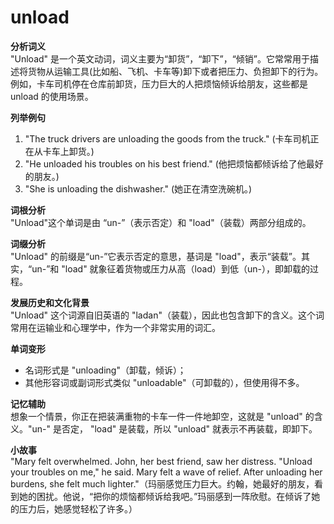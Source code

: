 # unload

**分析词义**  
"Unload" 是一个英文动词，词义主要为“卸货”，“卸下”，“倾销”。它常常用于描述将货物从运输工具(比如船、飞机、卡车等)卸下或者把压力、负担卸下的行为。例如，卡车司机停在仓库前卸货，压力巨大的人把烦恼倾诉给朋友，这些都是 unload 的使用场景。

  

**列举例句**

  

1.  "The truck drivers are unloading the goods from the truck." (卡车司机正在从卡车上卸货。)
2.  "He unloaded his troubles on his best friend." (他把烦恼都倾诉给了他最好的朋友。)
3.  "She is unloading the dishwasher." (她正在清空洗碗机。)

  

**词根分析**  
"Unload"这个单词是由 “un-”（表示否定）和 "load"（装载）两部分组成的。

  

**词缀分析**  
"Unload" 的前缀是“un-”它表示否定的意思，基词是 "load"，表示“装载”。其实，“un-”和 "load" 就象征着货物或压力从高（load）到低（un-），即卸载的过程。

  

**发展历史和文化背景**  
"Unload" 这个词源自旧英语的 "ladan"（装载），因此也包含卸下的含义。这个词常用在运输业和心理学中，作为一个非常实用的词汇。

  

**单词变形**

  

*   名词形式是 "unloading"（卸载，倾诉）；
*   其他形容词或副词形式类似 "unloadable"（可卸载的），但使用得不多。

  

**记忆辅助**  
想象一个情景，你正在把装满重物的卡车一件一件地卸空，这就是 "unload" 的含义。"un-" 是否定， "load" 是装载，所以 "unload" 就表示不再装载，即卸下。

  

**小故事**  
"Mary felt overwhelmed. John, her best friend, saw her distress. "Unload your troubles on me," he said. Mary felt a wave of relief. After unloading her burdens, she felt much lighter."（玛丽感觉压力巨大。约翰，她最好的朋友，看到她的困扰。他说，“把你的烦恼都倾诉给我吧。”玛丽感到一阵欣慰。在倾诉了她的压力后，她感觉轻松了许多。）
